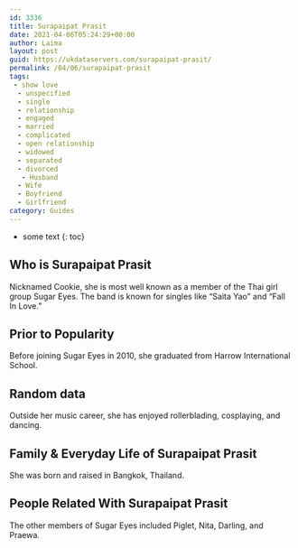 ```yaml
---
id: 3336
title: Surapaipat Prasit
date: 2021-04-06T05:24:29+00:00
author: Laima
layout: post
guid: https://ukdataservers.com/surapaipat-prasit/
permalink: /04/06/surapaipat-prasit
tags:
 - show love
  - unspecified
  - single
  - relationship
  - engaged
  - married
  - complicated
  - open relationship
  - widowed
  - separated
  - divorced
   - Husband
  - Wife
  - Boyfriend
  - Girlfriend
category: Guides
---
```


* some text
{: toc}


## Who is Surapaipat Prasit
                  
                  
                  
Nicknamed Cookie, she is most well known as a member of the Thai girl group Sugar Eyes. The band is known for singles like &#8220;Saita Yao&#8221; and &#8220;Fall In Love.&#8221; 
                  
              
            
              
            
                
                
                
## Prior to Popularity
                  
                  
                  
Before joining Sugar Eyes in 2010, she graduated from Harrow International School. 
                  
              
            
              
            
                
                
                
## Random data
                  
                  
                  
Outside her music career, she has enjoyed rollerblading, cosplaying, and dancing. 
                  
              
            
              
            
                
                
                
## Family & Everyday Life of Surapaipat Prasit
                  
                  
                  
She was born and raised in Bangkok, Thailand. 
                  
              
            
              
            
                
                
                
## People Related With Surapaipat Prasit
                  
                  
                  
The other members of Sugar Eyes included Piglet, Nita, Darling, and Praewa. 
                  
              
            
              
            
                
              
            
              
              
            
            
              
            
          
          
          